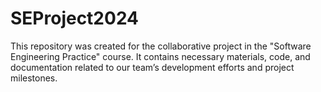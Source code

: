 # SEProject2024
This repository was created for the collaborative project in the "Software Engineering Practice" course. It contains necessary materials, code, and documentation related to our team’s development efforts and project milestones.
